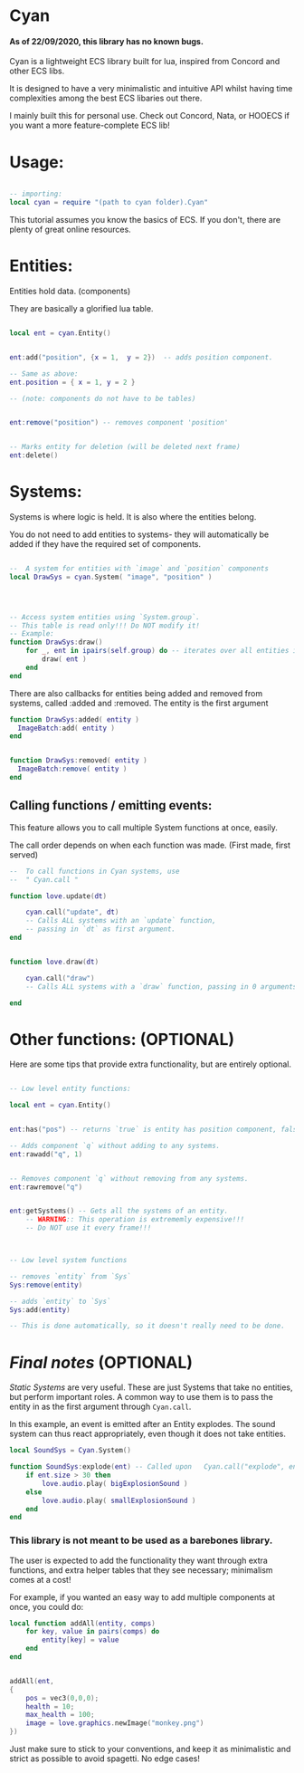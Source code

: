 


# Cyan
#### As of 22/09/2020, this library has no known bugs.

Cyan is a lightweight ECS library built for lua, inspired from Concord and other ECS libs.

It is designed to have a very minimalistic and intuitive API whilst having time complexities among the best ECS libaries out there.

I mainly built this for personal use. Check out Concord, Nata, or HOOECS if you want a more feature-complete ECS lib!


# Usage:

```lua

-- importing:
local cyan = require "(path to cyan folder).Cyan"

```

This tutorial assumes you know the basics of ECS.
If you don't, there are plenty of great online resources.

# Entities:

Entities hold data. (components)

They are basically a glorified lua table.

```lua

local ent = cyan.Entity()


ent:add("position", {x = 1,  y = 2})  -- adds position component.

-- Same as above:
ent.position = { x = 1, y = 2 }

-- (note: components do not have to be tables)


ent:remove("position") -- removes component 'position'


-- Marks entity for deletion (will be deleted next frame)
ent:delete()

```
 
 
      
# Systems:
Systems is where logic is held.
It is also where the entities belong.

You do not need to add entities to systems- they will automatically be added
if they have the required set of components.
```lua

--  A system for entities with `image` and `position` components
local DrawSys = cyan.System( "image", "position" )




-- Access system entities using `System.group`.
-- This table is read only!!! Do NOT modify it!
-- Example:
function DrawSys:draw()
    for _, ent in ipairs(self.group) do -- iterates over all entities in `DrawSys`
        draw( ent )
    end
end


```
There are also callbacks for entities being added and removed from systems,
called :added and :removed. The entity is the first argument
```lua
function DrawSys:added( entity )
  ImageBatch:add( entity )
end


function DrawSys:removed( entity )
  ImageBatch:remove( entity )
end

```
 
   
   
##  Calling functions / emitting events:
This feature allows you to call multiple System functions at once, easily. 

The call order depends on when each function was made. (First made, first served)
```lua
--  To call functions in Cyan systems, use
--  " Cyan.call "

function love.update(dt)

    cyan.call("update", dt)
    -- Calls ALL systems with an `update` function, 
    -- passing in `dt` as first argument.
end


function love.draw(dt)

    cyan.call("draw")
    -- Calls ALL systems with a `draw` function, passing in 0 arguments.

end


```

# Other functions:  (OPTIONAL)
Here are some tips that provide extra functionality, but are
entirely optional.
   
 
    
      
```lua

-- Low level entity functions:

local ent = cyan.Entity()


ent:has("pos") -- returns `true` is entity has position component, false otherwise.

-- Adds component `q` without adding to any systems.
ent:rawadd("q", 1)


-- Removes component `q` without removing from any systems.
ent:rawremove("q")


ent:getSystems() -- Gets all the systems of an entity.
    -- WARNING:: This operation is extrememly expensive!!!
    -- Do NOT use it every frame!!!



-- Low level system functions

-- removes `entity` from `Sys`
Sys:remove(entity)

-- adds `entity` to `Sys`
Sys:add(entity)

-- This is done automatically, so it doesn't really need to be done.


```

# *Final notes*  (OPTIONAL)

*Static Systems* are very useful.
These are just Systems that take no entities, but perform important roles. A common way to use them is to pass the entity in as the first argument through `Cyan.call`.

In this example, an event is emitted after an Entity explodes. The sound system can thus react appropriately, even though it does not take entities.
```lua
local SoundSys = Cyan.System()

function SoundSys:explode(ent) -- Called upon   Cyan.call("explode", ent)
    if ent.size > 30 then
        love.audio.play( bigExplosionSound )
    else
        love.audio.play( smallExplosionSound )
    end
end
```

### This library is not meant to be used as a barebones library. 

The user is expected to add the functionality they want through extra functions, and extra helper tables that they see necessary; minimalism comes at a cost!

For example, if you wanted an easy way to add multiple components at once,
you could do:
```lua
local function addAll(entity, comps)
    for key, value in pairs(comps) do
        entity[key] = value
    end
end


addAll(ent,
{
    pos = vec3(0,0,0);
    health = 10;
    max_health = 100;
    image = love.graphics.newImage("monkey.png")
})
```

Just make sure to stick to your conventions, and keep it
as minimalistic and strict as possible to avoid spagetti.
No edge cases!


